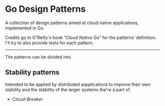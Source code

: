 # Go Design Patterns

A collection of design patterns aimed at cloud native applications, implemented in Go.

Credits go to O'Reilly's book *"Cloud Native Go"* for the patterns' definition.
I'll try to also provide tests for each pattern.



_______________________________________________________________________________________________________________________________

The patterns can be divided into

## Stability patterns

Intended to be applied by distributed aspplications to improve their own stability and the stability of the larger systems the're a part of.

- *Circuit Breaker*

